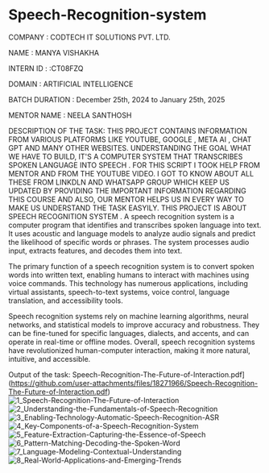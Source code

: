 # Speech-Recognition-system

COMPANY : CODTECH IT SOLUTIONS PVT. LTD.

NAME : MANYA VISHAKHA

INTERN ID : :CT08FZQ

DOMAIN : ARTIFICIAL INTELLIGENCE

BATCH DURATION : December 25th, 2024 to January 25th, 2025

MENTOR NAME : NEELA SANTHOSH

DESCRIPTION OF THE TASK: THIS PROJECT CONTAINS INFORMATION FROM VARIOUS PLATFORMS LIKE YOUTUBE, GOOGLE , META AI , CHAT GPT AND MANY OTHER WEBSITES. UNDERSTANDING THE GOAL WHAT WE HAVE TO BUILD, IT'S A COMPUTER SYSTEM THAT TRANSCRIBES SPOKEN LANGUAGE INTO SPEECH .
FOR THIS SCRIPT I TOOK HELP FROM MENTOR AND FROM THE YOUTUBE VIDEO. I GOT TO KNOW ABOUT ALL THESE FROM LINKDLN AND WHATSAPP GROUP WHICH KEEP US UPDATED BY PROVIDING THE IMPORTANT INFORMATION REGARDING THIS COURSE AND ALSO, OUR MENTOR HELPS US IN EVERY WAY TO MAKE US UNDERSTAND THE TASK EASYILY. THIS PROJECT IS ABOUT SPEECH RECOGNITION SYSTEM . A speech recognition system is a computer program that identifies and transcribes spoken language into text. It uses acoustic and language models to analyze audio signals and predict the likelihood of specific words or phrases. The system processes audio input, extracts features, and decodes them into text.

The primary function of a speech recognition system is to convert spoken words into written text, enabling humans to interact with machines using voice commands. This technology has numerous applications, including virtual assistants, speech-to-text systems, voice control, language translation, and accessibility tools.

Speech recognition systems rely on machine learning algorithms, neural networks, and statistical models to improve accuracy and robustness. They can be fine-tuned for specific languages, dialects, and accents, and can operate in real-time or offline modes. Overall, speech recognition systems have revolutionized human-computer interaction, making it more natural, intuitive, and accessible.

Output of the task: Speech-Recognition-The-Future-of-Interaction.pdf](https://github.com/user-attachments/files/18271966/Speech-Recognition-The-Future-of-Interaction.pdf)
![1_Speech-Recognition-The-Future-of-Interaction](https://github.com/user-attachments/assets/ae0ce11d-fa9b-4672-a9c7-73884e10b037)
![2_Understanding-the-Fundamentals-of-Speech-Recognition](https://github.com/user-attachments/assets/8ee1f155-e85c-44f2-9e3b-51a24cae583e)
![3_Enabling-Technology-Automatic-Speech-Recognition-ASR](https://github.com/user-attachments/assets/689463b5-0f31-40d3-8f7c-01bbd525cbcf)
![4_Key-Components-of-a-Speech-Recognition-System](https://github.com/user-attachments/assets/81b81fc1-dd34-471e-8faf-dead2fbdbd7b)
![5_Feature-Extraction-Capturing-the-Essence-of-Speech](https://github.com/user-attachments/assets/426f2275-a8e2-4f61-b988-79d58bf9adef)
![6_Pattern-Matching-Decoding-the-Spoken-Word](https://github.com/user-attachments/assets/415ab2eb-9f84-4ea3-a346-ff78ebd71be5)
![7_Language-Modeling-Contextual-Understanding](https://github.com/user-attachments/assets/1568dddf-3912-4f89-9f00-3365c6fc16e5)
![8_Real-World-Applications-and-Emerging-Trends](https://github.com/user-attachments/assets/7675bfee-de32-42ff-890e-3d0dcb307ac6)

